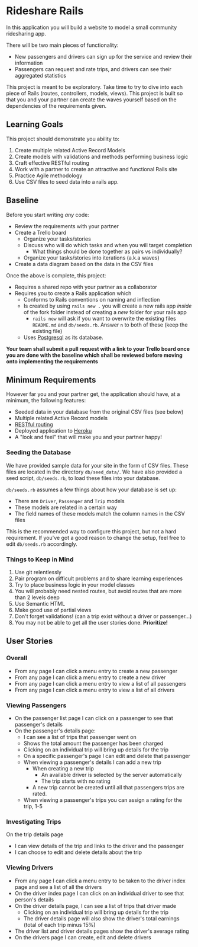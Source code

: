 # Rideshare Rails

In this application you will build a website to model a small community ridesharing app.

There will be two main pieces of functionality:
- New passengers and drivers can sign up for the service and review their information
- Passengers can request and rate trips, and drivers can see their aggregated statistics

This project is meant to be exploratory. Take time to try to dive into each piece of Rails (routes, controllers, models, views). This project is built so that you and your partner can create the waves yourself based on the dependencies of the requirements given.

## Learning Goals

This project should demonstrate you ability to:

1. Create multiple related Active Record Models
1. Create models with validations and methods performing business logic
1. Craft effective RESTful routing
1. Work with a partner to create an attractive and functional Rails site
1. Practice Agile methodology
1. Use CSV files to seed data into a rails app.

## Baseline

Before you start writing _any_ code:

- Review the requirements with your partner
- Create a Trello board
  - Organize your tasks/stories
  - Discuss who will do which tasks and when you will target completion
    - What things should be done together as pairs vs individually?
  - Organize your tasks/stories into iterations (a.k.a waves)
- Create a data diagram based on the data in the CSV files

Once the above is complete, this project:

- Requires a shared repo with your partner as a collaborator
- Requires you to create a Rails application which
  - Conforms to Rails conventions on naming and inflection
  - Is created by using `rails new .` you will create a new rails app _inside_ of the fork folder instead of creating a _new_ folder for your rails app
    - `rails new` will ask if you want to overwrite the existing files `README.md` and `db/seeds.rb`. Answer `n` to both of these (keep the existing file)
  - Uses [Postgresql](https://github.com/Ada-Developers-Academy/textbook-curriculum/blob/master/08-rails/how-to-use-postgres.md) as its database.

**Your team shall submit a pull request with a link to your Trello board once you are done with the baseline which shall be reviewed before moving onto implementing the requirements**

## Minimum Requirements

However far you and your partner get, the application should have, at a minimum, the following features:

- Seeded data in your database from the original CSV files (see below)
- Multiple related Active Record models
- [RESTful routing](https://github.com/Ada-Developers-Academy/textbook-curriculum/blob/master/08-rails/mvc-and-restful-routing.md)
- Deployed application to [Heroku](https://github.com/Ada-Developers-Academy/textbook-curriculum/blob/master/00-programming-fundamentals/11-deploying-to-heroku.md)
- A "look and feel" that will make you and your partner happy!

### Seeding the Database

We have provided sample data for your site in the form of CSV files. These files are located in the directory `db/seed_data/`. We have also provided a seed script, `db/seeds.rb`, to load these files into your database.

`db/seeds.rb` assumes a few things about how your database is set up:

- There are `Driver`, `Passenger` and `Trip` models
- These models are related in a certain way
- The field names of these models match the column names in the CSV files

This is the recommended way to configure this project, but not a hard requirement. If you've got a good reason to change the setup, feel free to edit `db/seeds.rb` accordingly.

### Things to Keep in Mind

1. Use git relentlessly
1. Pair program on difficult problems and to share learning experiences
1. Try to place business logic in your model classes
1. You will probably need nested routes, but avoid routes that are more than 2 levels deep
1. Use Semantic HTML
1. Make good use of partial views
1. Don't forget validations! (can a trip exist without a driver or passenger...)
1. You may not be able to get all the user stories done. **Prioritize!**

## User Stories

### Overall

- From any page I can click a menu entry to create a new passenger
- From any page I can click a menu entry to create a new driver
- From any page I can click a menu entry to view a list of all passengers
- From any page I can click a menu entry to view a list of all drivers

### Viewing Passengers

- On the passenger list page I can click on a passenger to see that passenger's details
- On the passenger's details page:
    -  I can see a list of trips that passenger went on
    - Shows the total amount the passenger has been charged
    - Clicking on an individual trip will bring up details for the trip
    - On a specific passenger's page I can edit and delete that passenger
    - When viewing a passenger's details I can add a new trip
    	- When creating a new trip
    		- An available driver is selected by the server automatically
    		- The trip starts with no rating
    	- A new trip cannot be created until all that passengers trips are rated.
    - When viewing a passenger's trips you can assign a rating for the trip, 1-5

### Investigating Trips

On the trip details page

-  I can view details of the trip and links to the driver and the passenger
-  I can choose to edit and delete details about the trip

### Viewing Drivers

- From any page I can click a menu entry to be taken to the driver index page and see a list of all the drivers
- On the driver index page I can click on an individual driver to see that person's details
- On the driver details page, I can see a list of trips that driver made
  - Clicking on an individual trip will bring up details for the trip
  - The driver details page will also show the driver's total earnings (total of each trip minus 15%)
- The driver list and driver details pages show the driver's average rating
- On the drivers page I can create, edit and delete drivers
